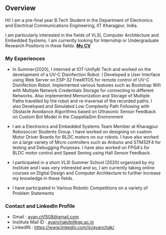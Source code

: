 ## Overview

Hi! I am a pre-final year B.Tech Student in the Department of Electronics and Electrical Communications Engineering, IIT Kharagpur, India.

I am particularly interested in the fields of VLSI, Computer Architecture and Embedded Systems. I am currently looking for Internship or Undergraduate Research Positions in these fields. [**My CV**](https://drive.google.com/file/d/1jv3YDeDuXC56qTdNpejb1gPLlvNcVWbJ/view?usp=sharing)

### My Experiences

- In Summer(2020), I interned at IOT-UnifyAI Tech and worked on the development of a UV-C Disinfection Robot. I Developed  a User Interface using Web Server on ESP-32 FreeRTOS for remote control of UV-C Disinfection Robot. Implemented various features such as Bootstrap Wifi with Multiple Network Credentials Storage for connecting to different Networks. Also implemented Memorization and Storage of Multiple Paths travelled by the robot and re-traversal of the recorded paths. I also Developed and Simulated Low Complexity Path Following with Obstacle Avoidance Algorithms based on Ultrasonic Sensor Feedback on Custom Bot Model in the CoppeliaSim Environment

- I am a Electronics and Embedded Systems Team Member at Kharagpur Robosoccer Students Group. I have worked on designing on custom Motor Driver Boards for BLDC motors on our robots. I have also worked on a large variety of Micro controllers such as Arduino and STM32F4 for testing and Debugging Purposes. I have also worked on FPGA's for BLDC motor control and Speed Sening using Hall Sensor Feedback.

- I participated in a short VLSI Summer School (2020) organized by my Institute and I was very interested and so, I am currently taking online courses on Digital Design and Computer Architecture to further increase my knowledge in these fields.

- I have participated in Various Robotic Competitions on a variety of Problem Statements

### Contact and LinkedIn Profile

- Gmail : ayan.ch1508@gmail.com
- Institute Mail ID : ayanchak@iitkgp.ac.in
- LinkedIN : https://www.linkedin.com/in/ayanchak/

